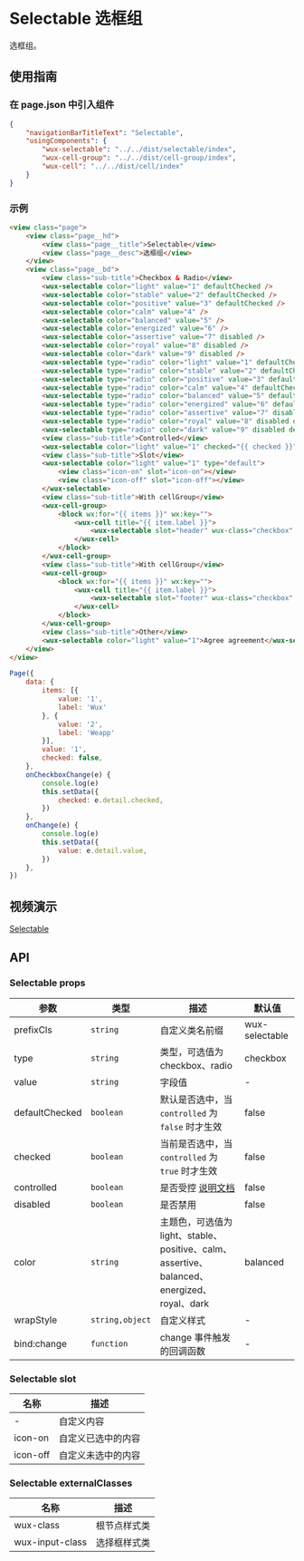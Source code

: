 # Selectable 选框组

选框组。

## 使用指南

### 在 page.json 中引入组件

```json
{
    "navigationBarTitleText": "Selectable",
    "usingComponents": {
        "wux-selectable": "../../dist/selectable/index",
        "wux-cell-group": "../../dist/cell-group/index",
        "wux-cell": "../../dist/cell/index"
    }
}
```

### 示例

```html
<view class="page">
    <view class="page__hd">
        <view class="page__title">Selectable</view>
        <view class="page__desc">选框组</view>
    </view>
    <view class="page__bd">
        <view class="sub-title">Checkbox & Radio</view>
        <wux-selectable color="light" value="1" defaultChecked />
        <wux-selectable color="stable" value="2" defaultChecked />
        <wux-selectable color="positive" value="3" defaultChecked />
        <wux-selectable color="calm" value="4" />
        <wux-selectable color="balanced" value="5" />
        <wux-selectable color="energized" value="6" />
        <wux-selectable color="assertive" value="7" disabled />
        <wux-selectable color="royal" value="8" disabled />
        <wux-selectable color="dark" value="9" disabled />
        <wux-selectable type="radio" color="light" value="1" defaultChecked />
        <wux-selectable type="radio" color="stable" value="2" defaultChecked />
        <wux-selectable type="radio" color="positive" value="3" defaultChecked />
        <wux-selectable type="radio" color="calm" value="4" defaultChecked />
        <wux-selectable type="radio" color="balanced" value="5" defaultChecked />
        <wux-selectable type="radio" color="energized" value="6" defaultChecked />
        <wux-selectable type="radio" color="assertive" value="7" disabled defaultChecked />
        <wux-selectable type="radio" color="royal" value="8" disabled defaultChecked />
        <wux-selectable type="radio" color="dark" value="9" disabled defaultChecked />
        <view class="sub-title">Controlled</view>
        <wux-selectable color="light" value="1" checked="{{ checked }}" bind:change="onCheckboxChange" />
        <view class="sub-title">Slot</view>
        <wux-selectable color="light" value="1" type="default">
            <view class="icon-on" slot="icon-on"></view>
            <view class="icon-off" slot="icon-off"></view>
        </wux-selectable>
        <view class="sub-title">With cellGroup</view>
        <wux-cell-group>
            <block wx:for="{{ items }}" wx:key="">
                <wux-cell title="{{ item.label }}">
                    <wux-selectable slot="header" wux-class="checkbox" value="{{ item.value }}" />
                </wux-cell>
            </block>
        </wux-cell-group>
        <view class="sub-title">With cellGroup</view>
        <wux-cell-group>
            <block wx:for="{{ items }}" wx:key="">
                <wux-cell title="{{ item.label }}">
                    <wux-selectable slot="footer" wux-class="checkbox" type="radio" value="{{ item.value }}" checked="{{ value === item.value }}" controlled bind:change="onChange" />
                </wux-cell>
            </block>
        </wux-cell-group>
        <view class="sub-title">Other</view>
        <wux-selectable color="light" value="1">Agree agreement</wux-selectable>
    </view>
</view>
```

```js
Page({
    data: {
        items: [{
            value: '1',
            label: 'Wux'
        }, {
            value: '2',
            label: 'Weapp'
        }],
        value: '1',
        checked: false,
    },
    onCheckboxChange(e) {
        console.log(e)
        this.setData({
            checked: e.detail.checked,
        })
    },
    onChange(e) {
        console.log(e)
        this.setData({
            value: e.detail.value,
        })
    },
})
```

## 视频演示

[Selectable](./_media/selectable.mp4 ':include :type=iframe width=375px height=667px')

## API

### Selectable props

| 参数 | 类型 | 描述 | 默认值 |
| --- | --- | --- | --- |
| prefixCls | `string` | 自定义类名前缀 | wux-selectable |
| type | `string` | 类型，可选值为 checkbox、radio | checkbox |
| value | `string` | 字段值 | - |
| defaultChecked | `boolean` | 默认是否选中，当 `controlled` 为 `false` 时才生效 | false |
| checked | `boolean` | 当前是否选中，当 `controlled` 为 `true` 时才生效 | false |
| controlled | `boolean` | 是否受控 [说明文档](controlled.md) | false |
| disabled | `boolean` | 是否禁用 | false |
| color | `string` | 主题色，可选值为 light、stable、positive、calm、assertive、balanced、energized、royal、dark  | balanced |
| wrapStyle | `string,object` | 自定义样式 | - |
| bind:change | `function` | change 事件触发的回调函数 | - |

### Selectable slot

| 名称 | 描述 |
| --- | --- |
| - | 自定义内容 |
| icon-on | 自定义已选中的内容 |
| icon-off | 自定义未选中的内容 |

### Selectable externalClasses

| 名称 | 描述 |
| --- | --- |
| wux-class | 根节点样式类 |
| wux-input-class | 选择框样式类 |